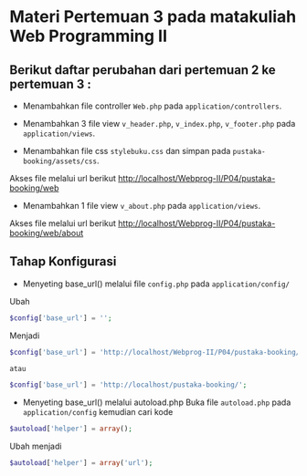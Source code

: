 # Materi Pertemuan 3 pada matakuliah Web Programming II

## Berikut daftar perubahan dari **pertemuan 2** ke **pertemuan 3** :

- Menambahkan file controller `Web.php` pada `application/controllers`.

- Menambahkan 3 file view `v_header.php`, `v_index.php`, `v_footer.php` pada `application/views`.

- Menambahkan file css `stylebuku.css` dan simpan pada `pustaka-booking/assets/css`.

Akses file melalui url berikut [http://localhost/Webprog-II/P04/pustaka-booking/web](http://localhost/Webprog-II/P04/pustaka-booking/web)

- Menambahkan 1 file view `v_about.php` pada `application/views`.

Akses file melalui url berikut [http://localhost/Webprog-II/P04/pustaka-booking/web/about](http://localhost/Webprog-II/P04/pustaka-booking/web/about)


## Tahap Konfigurasi

- Menyeting base_url() melalui file `config.php` pada `application/config/` 

Ubah
```php
$config['base_url'] = '';
```

Menjadi
```php
$config['base_url'] = 'http://localhost/Webprog-II/P04/pustaka-booking/';

atau

$config['base_url'] = 'http://localhost/pustaka-booking/';
```

- Menyeting base_url() melalui autoload.php
Buka file `autoload.php` pada `application/config` kemudian cari kode 
```php
$autoload['helper'] = array();
```

Ubah menjadi
```php
$autoload['helper'] = array('url');
```